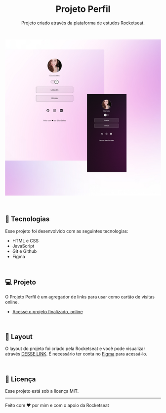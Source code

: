 <h1 align="center"> Projeto Perfil </h1>

<p align="center">
Projeto criado através da plataforma de estudos Rocketseat. <br/>
</p>

<br>

<p align="center">
  <img alt="capa de projeto" src=".github/capaReadme.png">
</p>

<br> 

## 🚀 Tecnologias

Esse projeto foi desenvolvido com as seguintes tecnologias:

- HTML e CSS
- JavaScript
- Git e Github
- Figma

<br>

## 💻 Projeto

O Projeto Perfil é um agregador de links para usar como cartão de visitas online.

- [Acesse o projeto finalizado, online](https://github.com/elizamsalles/projeto)

<br>

## 🔖 Layout

O layout do projeto foi criado pela Rocketseat e você pode visualizar através [DESSE LINK](https://www.figma.com/community/file/1187422022288947321). É necessário ter conta no [Figma](https://figma.com) para acessá-lo.

<br>

## :memo: Licença

Esse projeto está sob a licença MIT.

---

Feito com ♥ por mim e com o apoio da Rocketseat 